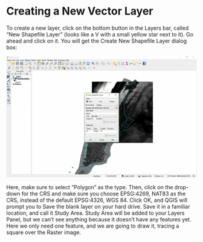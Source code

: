 # Creating a New Vector Layer

To create a new layer, click on the bottom button in the Layers bar, called “New Shapefile Layer” (looks like a V with a small yellow star next to it). Go ahead and click on it. You will get the Create New Shapefile Layer dialog box:

![New Shapefile Layer Dialog Box](images/layer6.png)

Here, make sure to select “Polygon” as the type. Then, click on the drop-down for the CRS and make sure you choose EPSG:4269, NAT83 as the CRS, instead of the default EPSG:4326, WGS 84. Click OK, and QGIS will prompt you to Save the blank layer on your hard drive. Save it in a familiar location, and call it Study Area. Study Area will be added to your Layers Panel, but we can’t see anything because it doesn’t have any features yet. Here we only need one feature, and we are going to draw it, tracing a square over the Raster image.
